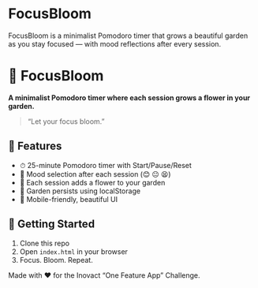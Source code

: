 # FocusBloom
FocusBloom is a minimalist Pomodoro timer that grows a beautiful garden as you stay focused — with mood reflections after every session.

# 🌸 FocusBloom

**A minimalist Pomodoro timer where each session grows a flower in your garden.**

> “Let your focus bloom.”

## 🌟 Features

- ⏱ 25-minute Pomodoro timer with Start/Pause/Reset
- 🌼 Mood selection after each session (😊 😐 😫)
- 🌿 Each session adds a flower to your garden
- 🧠 Garden persists using localStorage
- 📱 Mobile-friendly, beautiful UI

## 🚀 Getting Started

1. Clone this repo
2. Open `index.html` in your browser
3. Focus. Bloom. Repeat.



Made with ❤️ for the Inovact “One Feature App” Challenge.
